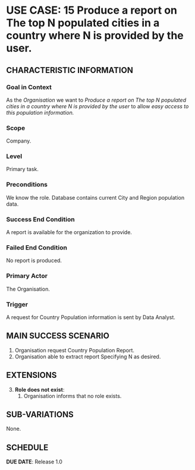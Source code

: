 # USE CASE: 15 Produce a report on The top N populated cities in a country where N is provided by the user.

## CHARACTERISTIC INFORMATION

### Goal in Context

As the *Organisation* we want to *Produce a report on The top N populated cities in a country where N is provided by the user* to allow *easy access to this population information.*

### Scope

Company.

### Level

Primary task.

### Preconditions

We know the role.  Database contains current City and Region population data.

### Success End Condition

A report is available for the organization to provide.

### Failed End Condition

No report is produced.

### Primary Actor

The Organisation.

### Trigger

A request for Country Population information is sent by Data Analyst.

## MAIN SUCCESS SCENARIO

1. Organisation request Country Population Report.
2. Organisation able to extract report Specifying N as desired.


## EXTENSIONS

3. **Role does not exist**:
    1. Organisation informs that no role exists.

## SUB-VARIATIONS

None.

## SCHEDULE

**DUE DATE**: Release 1.0